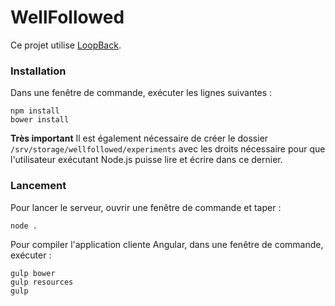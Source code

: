 # WellFollowed

Ce projet utilise [LoopBack](http://loopback.io).

### Installation

Dans une fenêtre de commande, exécuter les lignes suivantes :
```
npm install
bower install
```

**Très important** Il est également nécessaire de créer le dossier ```/srv/storage/wellfollowed/experiments``` avec les droits nécessaire pour que l'utilisateur exécutant Node.js puisse lire et écrire dans ce dernier.

### Lancement

Pour lancer le serveur, ouvrir une fenêtre de commande et taper :
```
node .
```

Pour compiler l'application cliente Angular, dans une fenêtre de commande, exécuter :
```
gulp bower
gulp resources
gulp
```


